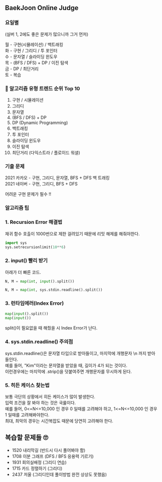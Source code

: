 ## BaekJoon Online Judge 

### 요일별 
(실버 1, 2에도 좋은 문제가 많으니까 그거 먼저)
   
월 - 구현(시뮬레이션) / 백트래킹   
화 - 구현 / 그리디 / 투 포인터   
수 - 문자열 / 슬라이딩 윈도우   
목 - (BFS / DFS) + DP / 이진 탐색    
금 - DP / 최단거리    
토 - 복습
 
### 👑 알고리즘 유형 트렌드 순위 Top 10 
1. 구현 / 시뮬레이션
2. 그리디
3. 문자열
4. (BFS / DFS) + DP
5. DP (Dynamic Programming)
6. 백트래킹
7. 투 포인터
8. 슬라이딩 윈도우
9. 이진 탐색
10. 최단거리 (다익스트라 / 플로이드 워셜)

### 기출 문제
2021 카카오 - 구현, 그리디, 문자열, BFS + DFS 백 트래킹   
2021 네이버 - 구현, 그리디, BFS + DFS   
   
어려운 구현 문제가 필수 !!

### 알고리즘 팁
### 1. Recursion Error 해결법
재귀 함수 호출이 1000번으로 제한 걸려있기 때문에 리밋 해제를 해줘야한다.   

```python
import sys
sys.setrecursionlimit(10**6)
```

### 2. input() 빨리 받기
아래가 더 빠른 코드.   
```python
N, M = map(int, input().split())

N, M = map(int, sys.stdin.readline().split())
```

### 3. 런타임에러(Index Error)
```python
map(input().split())
map(input())
```
split()이 필요없을 때 해줬을 시 Index Error가 난다. 
   
### 4. sys.stdin.readline() 주의점
sys.stdin.readline()은 문자열 타입으로 받아들이고, 마지막에 개행문자 \n 까지 받아들인다.   
예를 들어, "Kim"이라는 문자열을 받았을 때, 길이가 4가 되는 것이다.   
이런경우에는 마지막에 .strip()을 덧붙여주면 개행문자를 무시하게 된다.

### 5. 히든 케이스 찾는법
보통 극단의 상황에서 히든 케이스가 많이 발생한다.   
입력 조건을 잘 봐야 하는 것은 국룰이다.   
예를 들어, 0<=N<=10,000 인 경우 0 일때를 고려해야 하고, 1<=N<=10,000 인 경우 1 일때를 고려해봐야한다.    
최대, 최악의 경우는 시간복잡도 때문에 당연히 고려해야 한다.

## 복습할 문제들 🙄
- 1520 내리막길 (반드시 다시 풀어봐야 함)
- 1708 이분 그래프 (DFS / BFS 응용력 기르기)
- 1931 회의실배정 (그리디 연습)
- 1715 카드 정렬하기 (그리디)
- 2437 저울 (그리디인데 풀이방법 완전 상상도 못했음)
